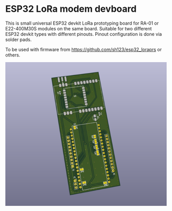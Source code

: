 
# ESP32 LoRa modem devboard

This is small universal ESP32 devkit LoRa prototyping board for RA-01 or E22-400M30S modules on the same board. Suitable for two different ESP32 devkit types with different pinouts. Pinout configuration is done via solder pads.

To be used with firmware from https://github.com/sh123/esp32_loraprs or others.

![Board](../images/board.png)
